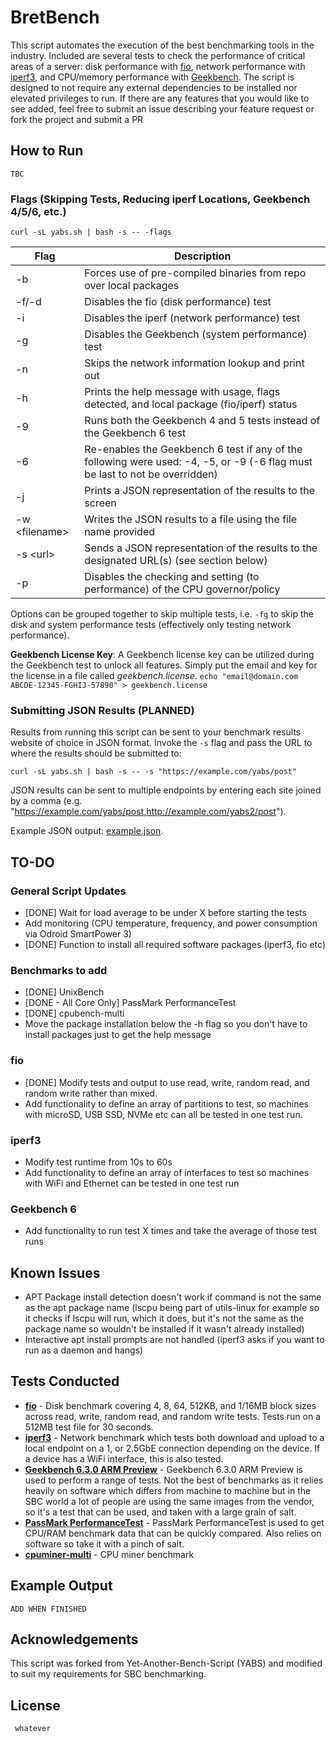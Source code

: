 # BretBench

This script automates the execution of the best benchmarking tools in the industry. Included are several tests to check the performance of critical areas of a server: disk performance with [fio](https://github.com/axboe/fio), network performance with [iperf3](https://github.com/esnet/iperf), and CPU/memory performance with [Geekbench](https://www.geekbench.com/). The script is designed to not require any external dependencies to be installed nor elevated privileges to run. If there are any features that you would like to see added, feel free to submit an issue describing your feature request or fork the project and submit a PR

## How to Run

```
TBC
```

### Flags (Skipping Tests, Reducing iperf Locations, Geekbench 4/5/6, etc.)

```
curl -sL yabs.sh | bash -s -- -flags
```

| Flag | Description |
| ---- | ----------- |
| -b | Forces use of pre-compiled binaries from repo over local packages |
| -f/-d | Disables the fio (disk performance) test |
| -i | Disables the iperf (network performance) test |
| -g | Disables the Geekbench (system performance) test |
| -n | Skips the network information lookup and print out |
| -h | Prints the help message with usage, flags detected, and local package (fio/iperf) status |
| -9 | Runs both the Geekbench 4 and 5 tests instead of the Geekbench 6 test |
| -6 | Re-enables the Geekbench 6 test if any of the following were used: -4, -5, or -9 (-6 flag must be last to not be overridden) |
| -j | Prints a JSON representation of the results to the screen |
| -w \<filename\> | Writes the JSON results to a file using the file name provided |
| -s \<url\> | Sends a JSON representation of the results to the designated URL(s) (see section below) |
| -p | Disables the checking and setting (to performance) of the CPU governor/policy |

Options can be grouped together to skip multiple tests, i.e. `-fg` to skip the disk and system performance tests (effectively only testing network performance).

**Geekbench License Key**: A Geekbench license key can be utilized during the Geekbench test to unlock all features. Simply put the email and key for the license in a file called _geekbench.license_. `echo "email@domain.com ABCDE-12345-FGHIJ-57890" > geekbench.license`

### Submitting JSON Results  (PLANNED)

Results from running this script can be sent to your benchmark results website of choice in JSON format. Invoke the `-s` flag and pass the URL to where the results should be submitted to:

```
curl -sL yabs.sh | bash -s -- -s "https://example.com/yabs/post"
```

JSON results can be sent to multiple endpoints by entering each site joined by a comma (e.g. "https://example.com/yabs/post,http://example.com/yabs2/post").



Example JSON output: [example.json](bin/example.json).

## TO-DO
### General Script Updates
- [DONE] Wait for load average to be under X before starting the tests
- Add monitoring (CPU temperature, frequency, and power consumption via Odroid SmartPower 3)
- [DONE] Function to install all required software packages (iperf3, fio etc)
### Benchmarks to add
- [DONE] UnixBench
- [DONE - All Core Only] PassMark PerformanceTest
- [DONE] cpubench-multi
- Move the package installation below the -h flag so you don't have to install packages just to get the help message

### fio
- [DONE] Modify tests and output to use read, write, random read, and random write rather than mixed.
- Add functionality to define an array of partitions to test, so machines with microSD, USB SSD, NVMe etc can all be tested in one test run.
### iperf3
- Modify test runtime from 10s to 60s
- Add functionality to define an array of interfaces to test so machines with WiFi and Ethernet can be tested in one test run
### Geekbench 6
- Add functionality to run test X times and take the average of those test runs

## Known Issues
- APT Package install detection doesn't work if command is not the same as the apt package name (lscpu being part of utils-linux for example so it checks if lscpu will run, which it does, but it's not the same as the package name so wouldn't be installed if it wasn't already installed)
- Interactive apt install prompts are not handled (iperf3 asks if you want to run as a daemon and hangs)

## Tests Conducted

 - **[fio](https://github.com/axboe/fio)** - Disk benchmark covering 4, 8, 64, 512KB, and 1/16MB block sizes across read, write, random read, and random write tests. Tests run on a 512MB test file for 30 seconds.
 - **[iperf3](https://github.com/esnet/iperf)** - Network benchmark which tests both download and upload to a local endpoint on a 1, or 2.5GbE connection depending on the device. If a device has a WiFi interface, this is also tested.
 - **[Geekbench 6.3.0 ARM Preview](https://www.geekbench.com/)** - Geekbench 6.3.0 ARM Preview is used to perform a range of tests. Not the best of benchmarks as it relies heavily on software which differs from machine to machine but in the SBC world a lot of people are using the same images from the vendor, so it's a test that can be used, and taken with a large grain of salt.
 - **[PassMark PerformanceTest](https://www.passmark.com/products/pt_linux/index.php)** - PassMark PerformanceTest is used to get CPU/RAM benchmark data that can be quickly compared. Also relies on software so take it with a pinch of salt.
 - **[cpuminer-multi](https://github.com/tpruvot/cpuminer-multi)** - CPU miner benchmark

## Example Output

```
ADD WHEN FINISHED
```

## Acknowledgements

This script was forked from Yet-Another-Bench-Script (YABS) and modified to suit my requirements for SBC benchmarking.

## License
```
 whatever
```